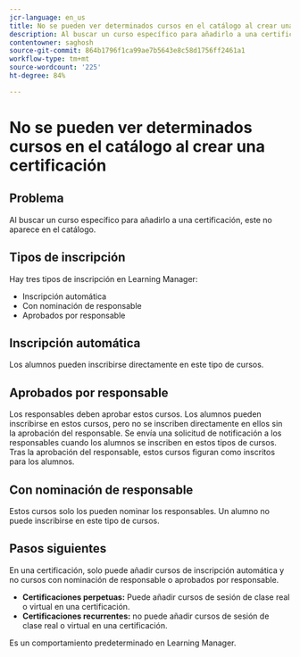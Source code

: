 ```yaml
---
jcr-language: en_us
title: No se pueden ver determinados cursos en el catálogo al crear una certificación
description: Al buscar un curso específico para añadirlo a una certificación, este no aparece en el catálogo.
contentowner: saghosh
source-git-commit: 864b1796f1ca99ae7b5643e8c58d1756ff2461a1
workflow-type: tm+mt
source-wordcount: '225'
ht-degree: 84%

---
```




# No se pueden ver determinados cursos en el catálogo al crear una certificación

## Problema

Al buscar un curso específico para añadirlo a una certificación, este no aparece en el catálogo.

## Tipos de inscripción

Hay tres tipos de inscripción en Learning Manager:

* Inscripción automática
* Con nominación de responsable
* Aprobados por responsable

## Inscripción automática

Los alumnos pueden inscribirse directamente en este tipo de cursos.

## Aprobados por responsable

Los responsables deben aprobar estos cursos. Los alumnos pueden inscribirse en estos cursos, pero no se inscriben directamente en ellos sin la aprobación del responsable. Se envía una solicitud de notificación a los responsables cuando los alumnos se inscriben en estos tipos de cursos. Tras la aprobación del responsable, estos cursos figuran como inscritos para los alumnos.

## Con nominación de responsable

Estos cursos solo los pueden nominar los responsables. Un alumno no puede inscribirse en este tipo de cursos.

## Pasos siguientes

En una certificación, solo puede añadir cursos de inscripción automática y no cursos con nominación de responsable o aprobados por responsable.

* **Certificaciones perpetuas:**  Puede añadir cursos de sesión de clase real o virtual en una certificación.
* **Certificaciones recurrentes:** no puede añadir cursos de sesión de clase real o virtual en una certificación.

Es un comportamiento predeterminado en Learning Manager.
